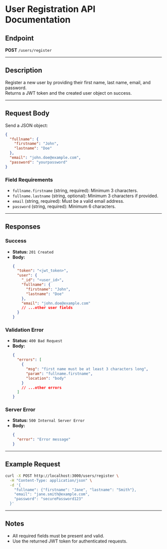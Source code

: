 # User Registration API Documentation

## Endpoint

**POST** `/users/register`

---

## Description

Register a new user by providing their first name, last name, email, and password.  
Returns a JWT token and the created user object on success.

---

## Request Body

Send a JSON object:

```json
{
  "fullname": {
    "firstname": "John",
    "lastname": "Doe"
  },
  "email": "john.doe@example.com",
  "password": "yourpassword"
}
```

### Field Requirements

- `fullname.firstname` (string, required): Minimum 3 characters.
- `fullname.lastname` (string, optional): Minimum 3 characters if provided.
- `email` (string, required): Must be a valid email address.
- `password` (string, required): Minimum 6 characters.

---

## Responses

### Success

- **Status:** `201 Created`
- **Body:**
  ```json
  {
    "token": "<jwt_token>",
    "user": {
      "_id": "<user_id>",
      "fullname": {
        "firstname": "John",
        "lastname": "Doe"
      },
      "email": "john.doe@example.com"
      // ...other user fields
    }
  }
  ```

### Validation Error

- **Status:** `400 Bad Request`
- **Body:**
  ```json
  {
    "errors": [
      {
        "msg": "first name must be at least 3 characters long",
        "param": "fullname.firstname",
        "location": "body"
      }
      // ...other errors
    ]
  }
  ```

### Server Error

- **Status:** `500 Internal Server Error`
- **Body:**
  ```json
  {
    "error": "Error message"
  }
  ```

---

## Example Request

```bash
curl -X POST http://localhost:3000/users/register \
  -H "Content-Type: application/json" \
  -d '{
    "fullname": {"firstname": "Jane", "lastname": "Smith"},
    "email": "jane.smith@example.com",
    "password": "securePassword123"
  }'
```

---

## Notes

- All required fields must be present and valid.
- Use the returned JWT token for authenticated requests.